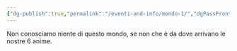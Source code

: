 ```yaml
---
{"dg-publish":true,"permalink":"/eventi-and-info/mondo-1/","dgPassFrontmatter":true}
---
```


Non conosciamo niente di questo mondo, se non che è da dove arrivano le nostre 6 anime.